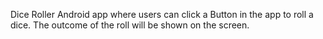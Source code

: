 Dice Roller Android app where users can click a Button in the app to roll a dice. The outcome of the roll will be shown on the screen.
